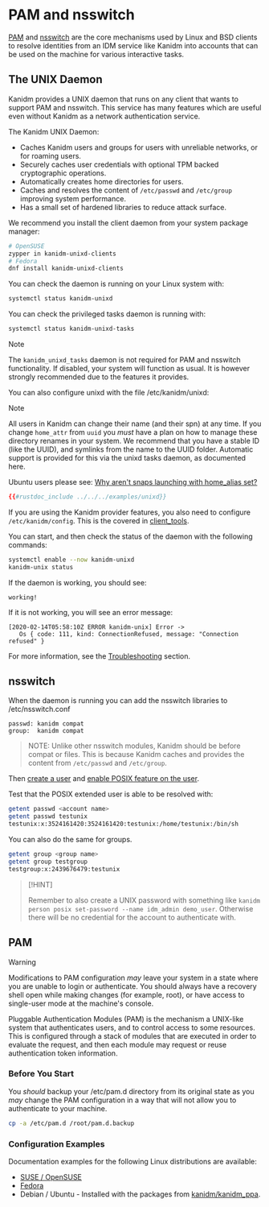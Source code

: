 # PAM and nsswitch

[PAM](http://linux-pam.org) and [nsswitch](https://en.wikipedia.org/wiki/Name_Service_Switch) are the core mechanisms
used by Linux and BSD clients to resolve identities from an IDM service like Kanidm into accounts that can be used on
the machine for various interactive tasks.

## The UNIX Daemon

Kanidm provides a UNIX daemon that runs on any client that wants to support PAM and nsswitch. This service has many
features which are useful even without Kanidm as a network authentication service.

The Kanidm UNIX Daemon:

- Caches Kanidm users and groups for users with unreliable networks, or for roaming users.
- Securely caches user credentials with optional TPM backed cryptographic operations.
- Automatically creates home directories for users.
- Caches and resolves the content of `/etc/passwd` and `/etc/group` improving system performance.
- Has a small set of hardened libraries to reduce attack surface.

We recommend you install the client daemon from your system package manager:

```bash
# OpenSUSE
zypper in kanidm-unixd-clients
# Fedora
dnf install kanidm-unixd-clients
```

You can check the daemon is running on your Linux system with:

```bash
systemctl status kanidm-unixd
```

You can check the privileged tasks daemon is running with:

```bash
systemctl status kanidm-unixd-tasks
```

> [!NOTE]
>
> The `kanidm_unixd_tasks` daemon is not required for PAM and nsswitch functionality. If disabled, your system will
> function as usual. It is however strongly recommended due to the features it provides.

You can also configure unixd with the file /etc/kanidm/unixd:

> [!NOTE]
>
> All users in Kanidm can change their name (and their spn) at any time. If you change `home_attr` from `uuid` you
> _must_ have a plan on how to manage these directory renames in your system. We recommend that you have a stable ID
> (like the UUID), and symlinks from the name to the UUID folder. Automatic support is provided for this via the unixd
> tasks daemon, as documented here.
>
> Ubuntu users please see:
> [Why aren't snaps launching with home_alias set?](../frequently_asked_questions.md#why-arent-snaps-launching-with-home_alias-set)

```toml
{{#rustdoc_include ../../../examples/unixd}}
```

If you are using the Kanidm provider features, you also need to configure `/etc/kanidm/config`. This is the covered in
[client_tools](../client_tools.md#kanidm-configuration).

You can start, and then check the status of the daemon with the following commands:

```bash
systemctl enable --now kanidm-unixd
kanidm-unix status
```

If the daemon is working, you should see:

```text
working!
```

If it is not working, you will see an error message:

```text
[2020-02-14T05:58:10Z ERROR kanidm-unix] Error ->
   Os { code: 111, kind: ConnectionRefused, message: "Connection refused" }
```

For more information, see the [Troubleshooting](pam_and_nsswitch/troubleshooting.md) section.

## nsswitch

When the daemon is running you can add the nsswitch libraries to /etc/nsswitch.conf

```text
passwd: kanidm compat
group:  kanidm compat
```

> NOTE: Unlike other nsswitch modules, Kanidm should be before compat or files. This is because Kanidm caches and
> provides the content from `/etc/passwd` and `/etc/group`.

Then [create a user](../accounts/intro.md) and
[enable POSIX feature on the user](../accounts/posix_accounts_and_groups.md#enabling-posix-attributes-on-accounts).

Test that the POSIX extended user is able to be resolved with:

```bash
getent passwd <account name>
getent passwd testunix
testunix:x:3524161420:3524161420:testunix:/home/testunix:/bin/sh
```

You can also do the same for groups.

```bash
getent group <group name>
getent group testgroup
testgroup:x:2439676479:testunix
```

> [!HINT]
>
> Remember to also create a UNIX password with something like
> `kanidm person posix set-password --name idm_admin demo_user`. Otherwise there will be no credential for the account
> to authenticate with.

## PAM

> [!WARNING]
>
> Modifications to PAM configuration _may_ leave your system in a state where you are unable to login or authenticate.
> You should always have a recovery shell open while making changes (for example, root), or have access to single-user
> mode at the machine's console.

Pluggable Authentication Modules (PAM) is the mechanism a UNIX-like system that authenticates users, and to control
access to some resources. This is configured through a stack of modules that are executed in order to evaluate the
request, and then each module may request or reuse authentication token information.

### Before You Start

You _should_ backup your /etc/pam.d directory from its original state as you _may_ change the PAM configuration in a way
that will not allow you to authenticate to your machine.

```bash
cp -a /etc/pam.d /root/pam.d.backup
```

### Configuration Examples

Documentation examples for the following Linux distributions are available:

- [SUSE / OpenSUSE](pam_and_nsswitch/suse.md)
- [Fedora](pam_and_nsswitch/fedora.md)
- Debian / Ubuntu - Installed with the packages from [kanidm/kanidm_ppa](https://kanidm.github.io/kanidm_ppa/).
